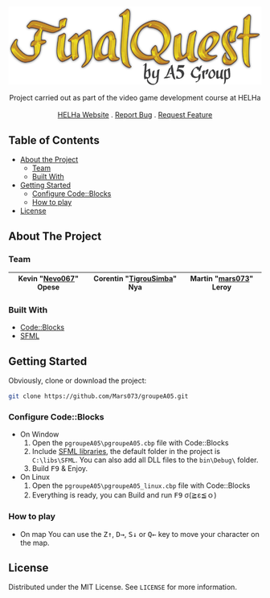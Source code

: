 <br />
<p align="center">
	<img src="https://raw.githubusercontent.com/Mars073/groupeA05/master/pgroupeA05/data/images/logo.png" />
	<p align="center">Project carried out as part of the video game development course at HELHa
		<br />
		<br />
		<a href="https://helha.be/" target="_blank">HELHa Website</a>
		.
		<a href="https://github.com/Mars073/groupeA05/issues">Report Bug</a>
		.
		<a href="https://github.com/Mars073/groupeA05/issues">Request Feature</a>
	</p>
</p>

<!-- TABLE OF CONTENTS -->
## Table of Contents

* [About the Project](#about-the-project)
  * [Team](#team)
  * [Built With](#built-with)
* [Getting Started](#getting-started)
  * [Configure Code::Blocks](#configure-code::blocks)
  * [How to play](#how-to-play)
* [License](#license)

<!-- ABOUT THE PROJECT -->
## About The Project

### Team
| Kevin "[Nevo067](//github.com/nevo067)" Opese | Corentin "[TigrouSimba](//github.com/TigrouSimba)" Nya | Martin "[mars073](//github.com/mars073)" Leroy |
|-----------------------|----------------------------|------------------------|

### Built With

* [Code::Blocks](http://www.codeblocks.org/)
* [SFML](https://www.sfml-dev.org/)

<!-- GETTING STARTED -->
## Getting Started
Obviously, clone or download the project:
```sh
git clone https://github.com/Mars073/groupeA05.git
```

### Configure Code::Blocks
* On Window
	1. Open the `pgroupeA05\pgroupeA05.cbp` file with Code::Blocks
	2. Include <a href="https://www.sfml-dev.org/tutorials/2.5/start-cb.php" target="_blank" title="SFML and Code::Blocks (MinGW)">SFML libraries</a>, the default folder in the project is `C:\libs\SFML`. You can also add all DLL files to the `bin\Debug\` folder.
	3. Build <kbd>F9</kbd> & Enjoy.
* On Linux 
	1. Open the `pgroupeA05\pgroupeA05_linux.cbp` file with Code::Blocks
	2. Everything is ready, you can Build and run <kbd>F9</kbd> σ(≧ε≦ｏ)

### How to play
* On map
	You can use the <kbd>Z</kbd><kbd>↑</kbd>, <kbd>D</kbd><kbd>→</kbd>, <kbd>S</kbd><kbd>↓</kbd> or <kbd>Q</kbd><kbd>←</kbd> key to move your character on the map.

<!-- LICENSE -->
## License

Distributed under the MIT License. See `LICENSE` for more information.